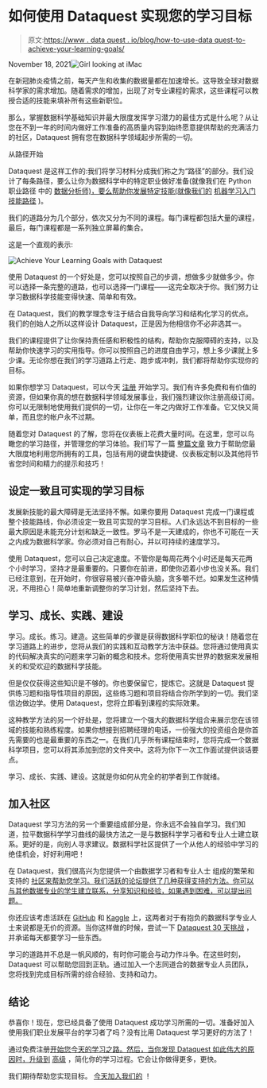 # 如何使用 Dataquest 实现您的学习目标

> 原文:[https://www . data quest . io/blog/how-to-use-data quest-to-achieve-your-learning-goals/](https://www.dataquest.io/blog/how-to-use-dataquest-to-achieve-your-learning-goals/)

November 18, 2021![Girl looking at iMac](../Images/fb793e69c1d0c5356b8c0a098dcaaf82.png)

在新冠肺炎疫情之前，每天产生和收集的数据量都在加速增长。这导致全球对数据科学家的需求增加。随着需求的增加，出现了对专业课程的需求，这些课程可以教授合适的技能来填补所有这些新职位。

那么，掌握数据科学基础知识并最大限度发挥学习潜力的最佳方式是什么呢？从让您在不到一年的时间内做好工作准备的高质量内容到始终愿意提供帮助的充满活力的社区，Dataquest 拥有您在数据科学领域起步所需的一切。

从路径开始

Dataquest 是这样工作的:我们将学习材料分成我们称之为“路径”的部分。我们设计了每条路径，要么让你为数据科学中的特定职业做好准备(就像我们在 Python 职业路径 中的 [数据分析师)，要么帮助你发展特定技能(就像我们的](https://www.dataquest.io/path/data-analyst/) [机器学习入门技能路径](https://www.dataquest.io/path/machine-learning-intro-with-python/) )。

我们的道路分为几个部分，依次又分为不同的课程。每门课程都包括大量的课程，最后，每门课程都是一系列独立屏幕的集合。

这是一个直观的表示:

![Achieve Your Learning Goals with Dataquest](../Images/8acc9295c0565fdffbed03895cf089a4.png "data-paths-steps")

使用 Dataquest 的一个好处是，您可以按照自己的步调，想做多少就做多少。你可以选择一条完整的道路，也可以选择一门课程——这完全取决于你。我们努力让学习数据科学技能变得快速、简单和有效。

在 Dataquest，我们的教学理念专注于结合自我导向学习和结构化学习的优点。我们的创始人之所以这样设计 Dataquest，正是因为他相信你不必非选其一。

我们的课程提供了让你保持责任感和积极性的结构，帮助你克服障碍的支持，以及帮助你快速学习的实用指导。你可以按照自己的进度自由学习，想上多少课就上多少课。无论你想在我们的学习道路上行走、跑步或冲刺，我们都将帮助你实现你的目标。

如果你想学习 Dataquest，可以今天 [注册](https://app.dataquest.io/signup) 开始学习。我们有许多免费和有价值的资源，但如果你真的想在数据科学领域发展事业，我们强烈建议你注册高级订阅。你可以无限制地使用我们提供的一切，让你在一年之内做好工作准备。它又快又简单，而且您的帐户永不过期。

随着您对 Dataquest 的了解，您将在仪表板上花费大量时间。在这里，您可以鸟瞰您的学习路径，并管理您的学习体验。我们写了一篇 [整篇文章](https://www.dataquest.io/blog/how-to-use-dataquest/) 致力于帮助您最大限度地利用您所拥有的工具，包括有用的键盘快捷键、仪表板定制以及其他将节省您时间和精力的提示和技巧！

## 设定一致且可实现的学习目标

发展新技能的最大障碍是无法坚持不懈。如果你要用 Dataquest 完成一门课程或整个技能路线，你必须设定一致且可实现的学习目标。人们永远达不到目标的一些最大原因是未能充分计划和缺乏一致性。罗马不是一天建成的，你也不可能在一天之内成为数据科学家。你必须对自己有耐心，并以可持续的速度学习。

使用 Dataquest，您可以自己决定速度。不管你是每周花两个小时还是每天花两个小时学习，坚持才是最重要的。只要你在前进，即使你迈着小步也没关系。我们已经注意到，在开始时，你很容易被兴奋冲昏头脑，贪多嚼不烂。如果发生这种情况，不用担心！简单地重新调整你的学习计划，然后坚持下去。

## 学习、成长、实践、建设

学习。成长。练习。建造。这些简单的步骤是获得数据科学职位的秘诀！随着您在学习道路上的进步，您将从我们的实践和互动教学方法中获益。您将通过使用真实的代码解决真实的问题来学习新的概念和技术。您将使用真实世界的数据来发展相关的和受欢迎的数据科学技能。

但是仅仅获得这些知识是不够的。你也要保留它，提炼它。这就是 Dataquest 提供练习题和指导性项目的原因，这些练习题和项目将结合你所学到的一切。我们坚信边做边学。使用 Dataquest，您将立即看到课程的实际效果。

这种教学方法的另一个好处是，您将建立一个强大的数据科学组合来展示您在该领域的技能和熟练程度。如果你想接到招聘经理的电话，一份强大的投资组合是你首先需要的也是最重要的东西之一。在我们几乎所有课程结束时，您将完成一个数据科学项目，您可以将其添加到您的文件夹中。这将为你下一次工作面试提供谈话要点。

学习、成长、实践、建设。这就是你如何从完全的初学者到工作就绪。

## 加入社区

Dataquest 学习方法的另一个重要组成部分是，你永远不会独自学习。我们知道，拉平数据科学学习曲线的最快方法之一是与数据科学学习者和专业人士建立联系。更好的是，向别人寻求建议。数据科学社区提供了一个从他人的经验中学习的绝佳机会，好好利用吧！

在 Dataquest，我们很高兴为您提供一个由数据学习者和专业人士 组成的繁荣和支持的 [社区来帮助您学习。我们活跃的论坛提供了几种获得支持的方法。你可以与其他数据专业的学生建立联系，分享知识和经验，如果遇到困难，可以提出问题。](https://community.dataquest.io/)

你还应该考虑活跃在 [GitHub](https://github.com/) 和 [Kaggle](https://www.kaggle.com/) 上，这两者对于有抱负的数据科学专业人士来说都是无价的资源。当你这样做的时候，尝试一下 [Dataquest 30 天挑战](https://www.dataquest.io/dataquest-challenge/) ，并承诺每天都要学习一些东西。

学习的道路并不总是一帆风顺的，有时你可能会与动力作斗争。在这些时刻，Dataquest 可以帮助您回到正轨。通过加入一个志同道合的数据专业人员团队，您将找到完成目标所需的综合经验、支持和动力。

## 结论

恭喜你！现在，您已经具备了使用 Dataquest 成功学习所需的一切。准备好加入使用我们职业发展平台的学习者了吗？没有比用 Dataquest 学习更好的方法了！

通过免费注册[开始您今天的学习之路。然后，当你发现 Dataquest 如此伟大的原因时，升级到](https://www.dataquest.io/) [高级](https://www.dataquest.io/plans-pricing/) ，简化你的学习过程。它会让你做得更多，更快。

我们期待帮助您实现目标。 [今天加入我们的](https://www.dataquest.io/) ！